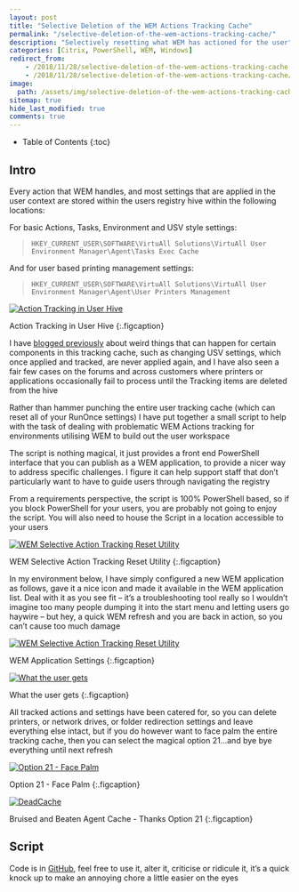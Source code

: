 ```yaml
---
layout: post
title: "Selective Deletion of the WEM Actions Tracking Cache"
permalink: "/selective-deletion-of-the-wem-actions-tracking-cache/"
description: "Selectively resetting what WEM has actioned for the user"
categories: [Citrix, PowerShell, WEM, Windows]
redirect_from: 
    - /2018/11/28/selective-deletion-of-the-wem-actions-tracking-cache
    - /2018/11/28/selective-deletion-of-the-wem-actions-tracking-cache/
image:
  path: /assets/img/selective-deletion-of-the-wem-actions-tracking-cache/post_default_image.jpg
sitemap: true
hide_last_modified: true
comments: true
---
```


<!--excerpt-->

-  Table of Contents
{:toc}

## Intro

Every action that WEM handles, and most settings that are applied in the user context are stored within the users registry hive within the following locations:

For basic Actions, Tasks, Environment and USV style settings:

> `HKEY_CURRENT_USER\SOFTWARE\VirtuAll Solutions\VirtuAll User Environment Manager\Agent\Tasks Exec Cache`

And for user based printing management settings:

> `HKEY_CURRENT_USER\SOFTWARE\VirtuAll Solutions\VirtuAll User Environment Manager\Agent\User Printers Management`

[![Action Tracking in User Hive]({{site.baseurl}}/assets/img/selective-deletion-of-the-wem-actions-tracking-cache/RegCache1.png)]({{site.baseurl}}/assets/img/selective-deletion-of-the-wem-actions-tracking-cache/RegCache1.png)

Action Tracking in User Hive
{:.figcaption}

I have [blogged previously](http://jkindon.com/2018/06/19/multi-site-and-onedrive-folder-redirection-with-wem/) about weird things that can happen for certain components in this tracking cache, such as changing USV settings, which once applied and tracked, are never applied again, and I have also seen a fair few cases on the forums and across customers where printers or applications occasionally fail to process until the Tracking items are deleted from the hive

Rather than hammer punching the entire user tracking cache (which can reset all of your RunOnce settings) I have put together a small script to help with the task of dealing with problematic WEM Actions tracking for environments utilising WEM to build out the user workspace

The script is nothing magical, it just provides a front end PowerShell interface that you can publish as a WEM application, to provide a nicer way to address specific challenges. I figure it can help support staff that don’t particularly want to have to guide users through navigating the registry

From a requirements perspective, the script is 100% PowerShell based, so if you block PowerShell for your users, you are probably not going to enjoy the script. You will also need to house the Script in a location accessible to your users

[![WEM Selective Action Tracking Reset Utility]({{site.baseurl}}/assets/img/selective-deletion-of-the-wem-actions-tracking-cache/Menu.png)]({{site.baseurl}}/assets/img/selective-deletion-of-the-wem-actions-tracking-cache/Menu.png)

WEM Selective Action Tracking Reset Utility
{:.figcaption}

In my environment below, I have simply configured a new WEM application as follows, gave it a nice icon and made it available in the WEM application list. Deal with it as you see fit – it’s a troubleshooting tool really so I wouldn’t imagine too many people dumping it into the start menu and letting users go haywire – but hey, a quick WEM refresh and you are back in action, so you can’t cause too much damage

[![WEM Selective Action Tracking Reset Utility]({{site.baseurl}}/assets/img/selective-deletion-of-the-wem-actions-tracking-cache/App.png)]({{site.baseurl}}/assets/img/selective-deletion-of-the-wem-actions-tracking-cache/App.png)

WEM Application Settings
{:.figcaption}

[![What the user gets]({{site.baseurl}}/assets/img/selective-deletion-of-the-wem-actions-tracking-cache/AppResult.png)]({{site.baseurl}}/assets/img/selective-deletion-of-the-wem-actions-tracking-cache/AppResult.png)

What the user gets
{:.figcaption}

All tracked actions and settings have been catered for, so you can delete printers, or network drives, or folder redirection settings and leave everything else intact, but if you do however want to face palm the entire tracking cache, then you can select the magical option 21…and bye bye everything until next refresh

[![Option 21 - Face Palm]({{site.baseurl}}/assets/img/selective-deletion-of-the-wem-actions-tracking-cache/Hammer.png)]({{site.baseurl}}/assets/img/selective-deletion-of-the-wem-actions-tracking-cache/Hammer.png)

Option 21 - Face Palm
{:.figcaption}

[![DeadCache]({{site.baseurl}}/assets/img/selective-deletion-of-the-wem-actions-tracking-cache/DeadCache.png)]({{site.baseurl}}/assets/img/selective-deletion-of-the-wem-actions-tracking-cache/DeadCache.png)

Bruised and Beaten Agent Cache - Thanks Option 21
{:.figcaption}

## Script

Code is in [GitHub](https://github.com/JamesKindon/CitrixWEMActionTrackingReset), feel free to use it, alter it, criticise or ridicule it, it’s a quick knock up to make an annoying chore a little easier on the eyes
